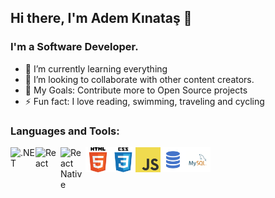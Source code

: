 ## Hi there, I'm Adem Kınataş 👋

### I'm a Software Developer.
- 🌱 I’m currently learning everything 
- 👯 I’m looking to collaborate with other content creators.
- 🥅 My Goals: Contribute more to Open Source projects
- ⚡ Fun fact: I love reading, swimming, traveling and cycling


### Languages and Tools:


<img align="left" alt=".NET" width="40px" src="http://deeplab.co/assets/logos/software-development/net-core-logo.png" />
<img align="left" alt="React" width="40px" src="https://upload.wikimedia.org/wikipedia/commons/thumb/4/47/React.svg/800px-React.svg.png" />
<img align="left" alt="React Native" width="40px" src="https://www.appcoda.com/wp-content/uploads/2015/04/react-native.png" />
<img align="left" alt="HTML5" width="40px" src="https://raw.githubusercontent.com/github/explore/80688e429a7d4ef2fca1e82350fe8e3517d3494d/topics/html/html.png" />
<img align="left" alt="CSS3" width="40px" src="https://raw.githubusercontent.com/github/explore/80688e429a7d4ef2fca1e82350fe8e3517d3494d/topics/css/css.png" />
<img align="left" alt="JavaScript" width="40px" src="https://raw.githubusercontent.com/github/explore/80688e429a7d4ef2fca1e82350fe8e3517d3494d/topics/javascript/javascript.png" />
<img align="left" alt="SQL" width="40px" src="https://raw.githubusercontent.com/github/explore/80688e429a7d4ef2fca1e82350fe8e3517d3494d/topics/sql/sql.png" />
<img align="left" alt="MySQL" width="40px" src="https://raw.githubusercontent.com/github/explore/80688e429a7d4ef2fca1e82350fe8e3517d3494d/topics/mysql/mysql.png" />



